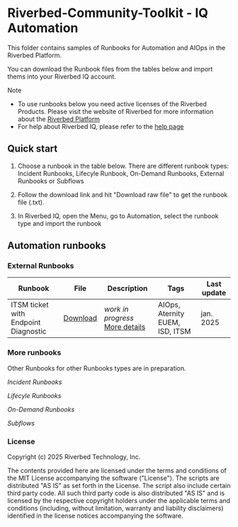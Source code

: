 # Riverbed-Community-Toolkit - IQ Automation

This folder contains samples of Runbooks for Automation and AIOps in the Riverbed Platform.

You can download the Runbook files from the tables below and import thems into your Riverbed IQ account. 

> [!NOTE]
> * To use runbooks below you need active licenses of the Riverbed Products. Please visit the website of Riverbed for more information about the [Riverbed Platform](https://www.riverbed.com/platform)
> * For help about Riverbed IQ, please refer to the [help page](https://help.cloud.riverbed.com/) 

## Quick start

1. Choose a runbook in the table below. There are different runbook types: Incident Runbooks, Lifecyle Runbook, On-Demand Runbooks, External Runbooks or Subflows

2. Follow the download link and hit "Download raw file" to get the runbook file (.txt).

3. In Riverbed IQ, open the Menu, go to Automation, select the runbook type and import the runbook

## Automation runbooks

### External Runbooks

| Runbook | File | Description | Tags | Last update |
| --- | --- | --- | --- | --- |
| ITSM ticket with Endpoint Diagnostic | [Download](Automation/External%20Runbooks/101-iq-assist-genai-endpoint-diagnostic/Demo%20-%20IQ%20Assist%20-%20Create%20ITSM%20ticket%20with%20Endpoint%20Diagnostic.txt) | *work in progress* [More details](Automation/External%20Runbooks/101-iq-assist-genai-endpoint-diagnostic) | AIOps, Aternity EUEM, ISD, ITSM | jan. 2025 |

### More runbooks

Other Runbooks for other Runbooks types are in preparation.

*Incident Runbooks*

*Lifecyle Runbooks*

*On-Demand Runbooks*

*Subflows*

### License

Copyright (c) 2025 Riverbed Technology, Inc.

The contents provided here are licensed under the terms and conditions of the MIT License accompanying the software ("License"). The scripts are distributed "AS IS" as set forth in the License. The script also include certain third party code. All such third party code is also distributed "AS IS" and is licensed by the respective copyright holders under the applicable terms and conditions (including, without limitation, warranty and liability disclaimers) identified in the license notices accompanying the software.
